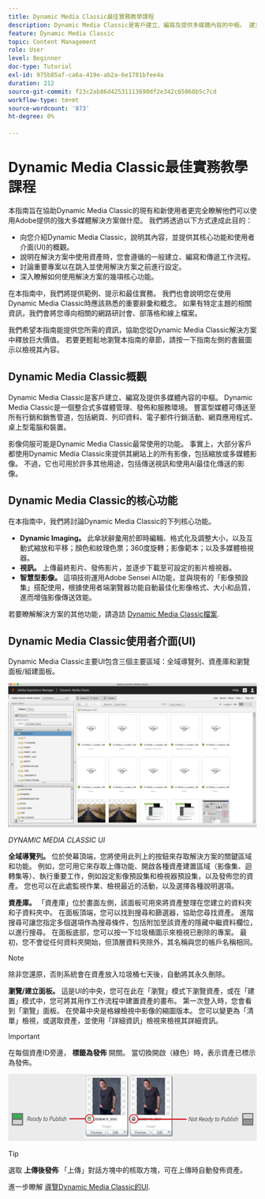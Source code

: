 ```yaml
---
title: Dynamic Media Classic最佳實務教學課程
description: Dynamic Media Classic是客戶建立、編寫及提供多媒體內容的中樞。 建立此最佳實務教學課程，是為了協助Dynamic Media Classic的現有和新使用者更完全瞭解他們可以使用Adobe的這個強大的多媒體解決方案做什麼。 在本教學課程的這個部分，您將瞭解Dynamic Media Classic是什麼，並取得其核心功能和使用者介面的簡短介紹。
feature: Dynamic Media Classic
topic: Content Management
role: User
level: Beginner
doc-type: Tutorial
exl-id: 975b85af-ca6a-419e-ab2a-6e1781bfee4a
duration: 212
source-git-commit: f23c2ab86d42531113690df2e342c65060b5c7cd
workflow-type: tm+mt
source-wordcount: '873'
ht-degree: 0%

---
```


# Dynamic Media Classic最佳實務教學課程

本指南旨在協助Dynamic Media Classic的現有和新使用者更完全瞭解他們可以使用Adobe提供的強大多媒體解決方案做什麼。 我們將透過以下方式達成此目的：

- 向您介紹Dynamic Media Classic，說明其內容，並提供其核心功能和使用者介面(UI)的概觀。
- 說明在解決方案中使用資產時，您會遵循的一般建立、編寫和傳遞工作流程。
- 討論重要專案以在跳入並使用解決方案之前進行設定。
- 深入瞭解如何使用解決方案的幾項核心功能。

在本指南中，我們將提供範例、提示和最佳實務。 我們也會說明您在使用Dynamic Media Classic時應該熟悉的重要辭彙和概念。 如果有特定主題的相關資訊，我們會將您導向相關的網路研討會、部落格和線上檔案。

我們希望本指南能提供您所需的資訊，協助您從Dynamic Media Classic解決方案中釋放巨大價值。 若要更輕鬆地瀏覽本指南的章節，請按一下指南左側的書籤圖示以檢視其內容。

## Dynamic Media Classic概觀

Dynamic Media Classic是客戶建立、編寫及提供多媒體內容的中樞。 Dynamic Media Classic是一個整合式多媒體管理、發佈和服務環境。 豐富型媒體可傳送至所有行銷和銷售管道，包括網頁、列印資料、電子郵件行銷活動、網頁應用程式、桌上型電腦和裝置。

影像伺服可能是Dynamic Media Classic最常使用的功能。 事實上，大部分客戶都使用Dynamic Media Classic來提供其網站上的所有影像，包括縮放或多媒體影像。 不過，它也可用於許多其他用途，包括傳送視訊和使用AI最佳化傳送的影像。

## Dynamic Media Classic的核心功能

在本指南中，我們將討論Dynamic Media Classic的下列核心功能。

- **Dynamic Imaging。** 此傘狀辭彙用於即時編輯、格式化及調整大小，以及互動式縮放和平移；顏色和紋理色票；360度旋轉；影像範本；以及多媒體檢視器。
- **視訊。** 上傳最終影片、發佈影片，並逐步下載至可設定的影片檢視器。
- **智慧型影像。** 這項技術運用Adobe Sensei AI功能，並與現有的「影像預設集」搭配使用，根據使用者端瀏覽器功能自動最佳化影像格式、大小和品質，進而增強影像傳送效能。

若要瞭解解決方案的其他功能，請造訪 [Dynamic Media Classic檔案](https://experienceleague.adobe.com/docs/dynamic-media-classic/using/intro/introduction.html).

## Dynamic Media Classic使用者介面(UI)

Dynamic Media Classic主要UI包含三個主要區域：全域導覽列、資產庫和瀏覽面板/組建面板。

![影像](assets/overview/overview-dmc-ui-ew.png)

_DYNAMIC MEDIA CLASSIC UI_

**全域導覽列。** 位於熒幕頂端，您將使用此列上的按鈕來存取解決方案的關鍵區域和功能。 例如，您可用它來存取上傳功能、開啟各種資產建置區域（影像集、迴轉集等）、執行重要工作，例如設定影像預設集和檢視器預設集，以及發佈您的資產。 您也可以在此處監視作業、檢視最近的活動，以及選擇各種說明選項。

**資產庫。** 「資產庫」位於畫面左側，該面板可用來將資產整理在您建立的資料夾和子資料夾中。 在面板頂端，您可以找到搜尋和篩選器，協助您尋找資產。 進階搜尋可讓您指定多個選項作為搜尋條件，包括附加至該資產的隱藏中繼資料欄位，以進行搜尋。 在面板底部，您可以按一下垃圾桶圖示來檢視已刪除的專案。 最初，您不會從任何資料夾開始，但頂層資料夾除外，其名稱與您的帳戶名稱相同。

>[!NOTE]
>
>除非您還原，否則系統會在資產放入垃圾桶七天後，自動將其永久刪除。

**瀏覽/建立面板。** 這是UI的中央，您可在此在「瀏覽」模式下瀏覽資產，或在「建置」模式中，您可將其用作工作流程中建置資產的畫布。 第一次登入時，您會看到「瀏覽」面板。 在熒幕中央是格線檢視中影像的縮圖版本。 您可以變更為「清單」檢視，或選取資產，並使用「詳細資訊」檢視來檢視其詳細資訊。

>[!IMPORTANT]
>
>在每個資產ID旁邊， **標籤為發佈** 開關。 當切換開啟（綠色）時，表示資產已標示為發佈。

![影像](assets/overview/overview-mark-for-publish.png)

>[!TIP]
>
>選取 **上傳後發佈** 「上傳」對話方塊中的核取方塊，可在上傳時自動發佈資產。

進一步瞭解 [導覽Dynamic Media Classic的UI](https://experienceleague.adobe.com/docs/dynamic-media-classic/using/getting-started/navigation-basics.html).
